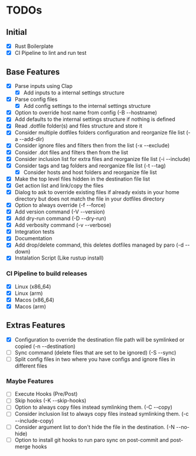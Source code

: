 # TODOs

## Initial
- [x] Rust Boilerplate
- [x] CI Pipeline to lint and run test

## Base Features
- [x] Parse inputs using Clap
  - [x] Add inputs to a internal settings structure
- [x] Parse config files
  - [x] Add config settings to the internal settings structure
- [x] Option to override host name from config (-B --hostname)
- [x] Add defaults to the internal settings structure if nothing is defined
- [x] Read .dotfile folder(s) and files structure and store it
- [x] Consider multiple dotfiles folders configuration and reorganize file list (-a --add-dir)
- [x] Consider ignore files and filters then from the list (-x --exclude)
- [x] Consider .dot files and filters then from the list
- [x] Consider inclusion list for extra files and reorganize file list (-i --include)
- [x] Consider tags and tag folders and reorganize file list (-t --tag)
  - [x] Consider hosts and host folders and reorganize file list
- [x] Make the top level files hidden in the destination file list
- [x] Get action list and link/copy the files
- [x] Dialog to ask to override existing files if already exists in your home directory but does not match the file in your dotfiles directory
- [x] Option to always override (-f --force)
- [x] Add version command (-V --version)
- [x] Add dry-run command (-D --dry-run)
- [x] Add verbosity command (-v --verbose)
- [x] Integration tests
- [x] Documentation
- [x] Add drop/delete command, this deletes dotfiles managed by paro (-d --down)
- [x] Instalation Script (Like rustup install)

### CI Pipeline to build releases
- [x] Linux (x86_64)
- [x] Linux (arm)
- [x] Macos (x86_64)
- [x] Macos (arm)

## Extras Features
- [x] Configuration to override the destination file path will be symlinked or copied (-n --destination)
- [ ] Sync command (delete files that are set to be ignored) (-S --sync)
- [ ] Split config files in two where you have configs and ignore files in different files

### Maybe Features
- [ ] Execute Hooks (Pre/Post)
- [ ] Skip hooks (-K --skip-hooks)
- [ ] Option to always copy files instead symlinking them. (-C --copy)
- [ ] Consider inclusion list to always copy files instead symlinking them. (-c --include-copy)
- [ ] Consider argument list to don't hide the file in the destination. (-N --no-hide)
- [ ] Option to install git hooks to run paro sync on post-commit and post-merge hooks

